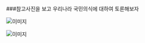 ###참고사진을 보고 우리나라 국민의식에 대하여 토론해보자


![이미지](https://fbcdn-sphotos-b-a.akamaihd.net/hphotos-ak-xft1/v/t1.0-9/11391687_784182838369450_7145736521876439590_n.jpg?oh=1e91e5b216708fa7cb2c2811ab6613eb&oe=560807CB&__gda__=1442360385_4209c0a72fbffaeefe9116de00dc373d)

![이미지](https://fbcdn-sphotos-a-a.akamaihd.net/hphotos-ak-xpa1/v/t1.0-9/11234045_784182821702785_5330902779640296737_n.jpg?oh=0d66c248e5a2d56c85d085e2c280c80e&oe=560D7B72&__gda__=1441746890_b25f73f66d0fe481c80b3c3f9ad11708)


